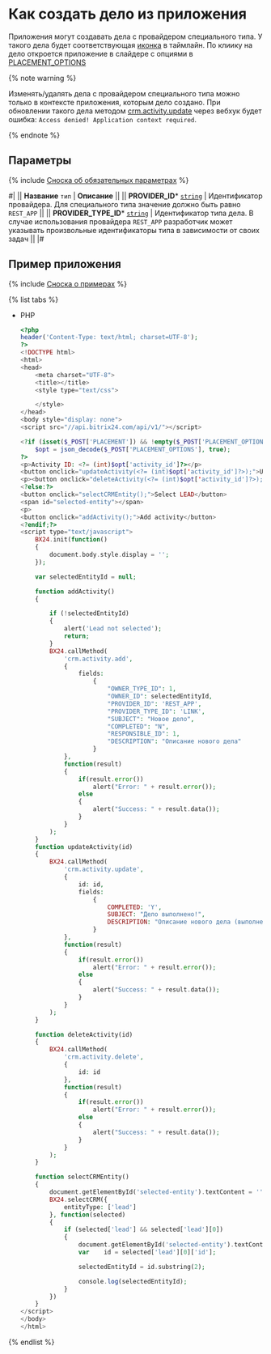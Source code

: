 # Как создать дело из приложения 

Приложения могут создавать дела с провайдером специального типа. У такого дела будет соответствующая [иконка](*icon) в таймлайн. По клиику на дело откроется приложение в слайдере с опциями в [PLACEMENT_OPTIONS](../../../../widgets/crm/detail-activity.md#placement_options)

{% note warning %}

Изменять/удалять дела с провайдером специального типа можно только в контексте приложения, которым дело создано. При обновлении такого дела методом [crm.activity.update](../activity-base/crm-activity-update.md) через вебхук будет ошибка: `Access denied! Application context required`.

{% endnote %}

## Параметры

{% include [Сноска об обязательных параметрах](../../../../../_includes/required.md) %}

#|
|| **Название**
`тип` | **Описание** ||
|| **PROVIDER_ID***
[`string`](../../../../data-types.md) | Идентификатор провайдера. Для специального типа значение должно быть равно `REST_APP` ||
|| **PROVIDER_TYPE_ID***
[`string`](../../../../data-types.md) | Идентификатор типа дела. В случае использования провайдера `REST_APP` разработчик может указывать произвольные идентификаторы типа в зависимости от своих задач ||
|#

## Пример приложения

{% include [Сноска о примерах](../../../../../_includes/examples.md) %}

{% list tabs %}

- PHP

    ```php
    <?php
    header('Content-Type: text/html; charset=UTF-8');
    ?>
    <!DOCTYPE html>
    <html>
    <head>
        <meta charset="UTF-8">
        <title></title>
        <style type="text/css">

        </style>
    </head>
    <body style="display: none">
    <script src="//api.bitrix24.com/api/v1/"></script>

    <?if (isset($_POST['PLACEMENT']) && !empty($_POST['PLACEMENT_OPTIONS'])):
        $opt = json_decode($_POST['PLACEMENT_OPTIONS'], true);
    ?>
    <p>Activity ID: <?= (int)$opt['activity_id']?></p>
    <button onclick="updateActivity(<?= (int)$opt['activity_id']?>);">Update activity (set new description + completed)</button>
    <p><button onclick="deleteActivity(<?= (int)$opt['activity_id']?>);">Delete activity</button>
    <?else:?>
    <button onclick="selectCRMEntity();">Select LEAD</button>
    <span id="selected-entity"></span>
    <p>
    <button onclick="addActivity();">Add activity</button>
    <?endif;?>
    <script type="text/javascript">
        BX24.init(function()
        {
            document.body.style.display = '';
        });

        var selectedEntityId = null;

        function addActivity()
        {

            if (!selectedEntityId)
            {
                alert('Lead not selected');
                return;
            }
            BX24.callMethod(
                'crm.activity.add',
                {
                    fields:
                        {
                            "OWNER_TYPE_ID": 1,
                            "OWNER_ID": selectedEntityId,
                            "PROVIDER_ID": 'REST_APP',
                            "PROVIDER_TYPE_ID": 'LINK',
                            "SUBJECT": "Новое дело",
                            "COMPLETED": "N",
                            "RESPONSIBLE_ID": 1,
                            "DESCRIPTION": "Описание нового дела"
                        }
                },
                function(result)
                {
                    if(result.error())
                        alert("Error: " + result.error());
                    else
                    {
                        alert("Success: " + result.data());
                    }
                }
            );
        }
        function updateActivity(id)
        {
            BX24.callMethod(
                'crm.activity.update',
                {
                    id: id,
                    fields:
                        {
                            COMPLETED: 'Y',
                            SUBJECT: "Дело выполнено!",
                            DESCRIPTION: "Описание нового дела (выполнено)"
                        }
                },
                function(result)
                {
                    if(result.error())
                        alert("Error: " + result.error());
                    else
                    {
                        alert("Success: " + result.data());
                    }
                }
            );
        }

        function deleteActivity(id)
        {
            BX24.callMethod(
                'crm.activity.delete',
                {
                    id: id
                },
                function(result)
                {
                    if(result.error())
                        alert("Error: " + result.error());
                    else
                    {
                        alert("Success: " + result.data());
                    }
                }
            );
        }

        function selectCRMEntity()
        {
            document.getElementById('selected-entity').textContent = '';
            BX24.selectCRM({
                entityType: ['lead']
            }, function(selected)
            {
                if (selected['lead'] && selected['lead'][0])
                {
                    document.getElementById('selected-entity').textContent = selected['lead'][0]['title'];
                    var    id = selected['lead'][0]['id'];

                    selectedEntityId = id.substring(2);

                    console.log(selectedEntityId);
                }
            })
        }
    </script>
    </body>
    </html>
    ```

{% endlist %}

[*icon]: ![иконка](./_images/activity_application.png)
